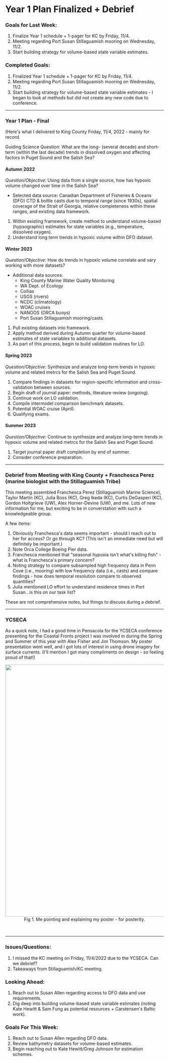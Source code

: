 # Year 1 Plan Finalized + Debrief

### Goals for Last Week:
1. Finalize Year 1 schedule + 1-pager for KC by Friday, 11/4.
2. Meeting regarding Port Susan Stillaguamish mooring on Wednesday, 11/2.
3. Start building strategy for volume-based state variable estimates.

### Completed Goals:
1. Finalized Year 1 schedule + 1-pager for KC by Friday, 11/4.
2. Meeting regarding Port Susan Stillaguamish mooring on Wednesday, 11/2.
3. Start building strategy for volume-based state variable estimates - I began to look at methods but did not create any new code due to conference.

---

### Year 1 Plan - Final

(Here's what I delivered to King County Friday, 11/4, 2022 - mainly for record.

Guiding Science Question: What are the long- (several decade) and short-term (within the last decade) trends in dissolved oxygen and affecting factors in Puget Sound and the Salish Sea?

#### Autumn 2022
*Question/Objective:* Using data from a single source, how has hypoxic volume changed over time in the Salish Sea?
  - Selected data source: Canadian Department of Fisheries & Oceans (DFO) CTD & bottle casts due to temporal range (since 1930s), spatial coverage of the Strait of Georgia, relative completeness within these ranges, and existing data framework.

1. Within existing framework, create method to understand volume-based (hypsographic) estimates for state variables (e.g., temperature, dissolved oxygen).
2. Understand long term trends in hypoxic volume within DFO dataset.

#### Winter 2023
*Question/Objective:* How do trends in hypoxic volume correlate and vary working with more datasets?
  - Additional data sources:
    - King County Marine Water Quality Monitoring
    - WA Dept. of Ecology
    - Collias
    - USGS (rivers)
    - NCDC (climatology)
    - WOAC cruises
    - NANOOS (ORCA buoys)
    - Port Susan Stillaguamish mooring/casts

1. Pull existing datasets into framework.
2. Apply method derived during Autumn quarter for volume-based estimates of state variables to additional datasets.
3. As part of this process, begin to build validation routines for LO.

#### Spring 2023
*Question/Objective:* Synthesize and analyze long-term trends in hypoxic volume and related metrcs for the Salish Sea and Puget Sound.
1. Compare findings in datasets for region-specific information and cross-validation between sources.
2. Begin draft of journal paper: methods, literature review (ongoing).
3. Continue work on LO validation.
4. Compile intermodel comparison benchmark datasets.
5. Potential WOAC cruise (April).
6. Qualifying exams.

#### Summer 2023
*Question/Objective:* Continue to synthesize and analyze long-term trends in hypoxic volume and related metrcs for the Salish Sea and Puget Sound.
1. Target journal paper draft completion by end of summer.
2. Consider conference preparation.

--- 

### Debrief from Meeting with King County + Franchesca Perez (marine biologist with the Stillaguamish Tribe)

This meeting assembled Franchesca Perez (Stillaguamish Marine Science), Taylor Martin (KC), Julia Boss (KC), Greg Ikeda (KC), Curtis DeGasperi (KC), Gordon Holtgrieve (UW), Alex Horner-Devine (UW), and me. Lots of new information for me, but exciting to be in converstation with such a knowledgeable group.

A few items:
1. Obviously Franchesca's data seems important - should I reach out to her for access? Or go through KC? (This isn't an immediate need but will definitely be important.)
2. Note Orca College Boeing Pier data.
3. Franchesca mentioned that "seasonal hypoxia isn't what's killing fish" - what is Franchesca's primary concern?
4. Noting strategy to compare subsampled high frequency data in Penn Cove (i.e., mooring) with low frequency data (i.e., casts) and compare findings - how does temporal resolution compare to observed quantities?
5. Julia mentioned LO effort to understand residence times in Port Susan...is this on our task list?

These are not comprehensive notes, but things to discuss during a debrief.

---

### YCSECA

As a quick note, I had a good time in Pensacola for the YCSECA conference presenting for the Coastal Fronts project I was involved in during the Spring and Summer of this year with Alex Fisher and Jim Thomson. My poster presentation went well, and I got lots of interest in using drone imagery for surface currents. (I'll mention I got many compliments on design - so feeling proud of that!)

<p style="text-align:center;"><img src="https://user-images.githubusercontent.com/55995675/200405728-34128c73-bfa7-433e-aae7-6ede85bd0ce4.png" width="800"/><br>Fig 1. Me pointing and explaining my poster - for posterity.</p><br>

---

### Issues/Questions:
1. I missed the KC meeting on Friday, 11/4/2022 due to the YCSECA. Can we debrief?
2. Takeaways from Stillaguamish/KC meeting.

### Looking Ahead:
1. Reach out to Susan Allen regarding access to DFO data and use requirements.
2. Dig deep into building volume-based state variable estimates (noting Kate Hewitt & Sam Fung as potential resources + Carstensen's Baltic work).

### Goals For This Week:
1. Reach out to Susan Allen regarding DFO data.
2. Review bathymetry datasets for volume-based estimates.
3. Begin reaching out to Kate Hewitt/Greg Johnson for estimation schemes.
